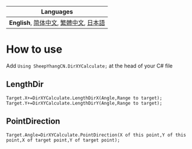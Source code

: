 | Languages |
|-|
| **English**, [简体中文](README_sChs.md), [繁體中文](README_tChs.md), [日本語](README_Ja.md)|
# How to use
Add ```Using SheepYhangCN.DirXYCalculate;``` at the head of your C# file

## LengthDir
```Target.X+=DirXYCalculate.LengthDirX(Angle,Range to target);```<br>
```Target.Y+=DirXYCalculate.LengthDirY(Angle,Range to target);```

## PointDirection
```Target.Angle=DirXYCalculate.PointDirection(X of this point,Y of this point,X of target point,Y of target point);```